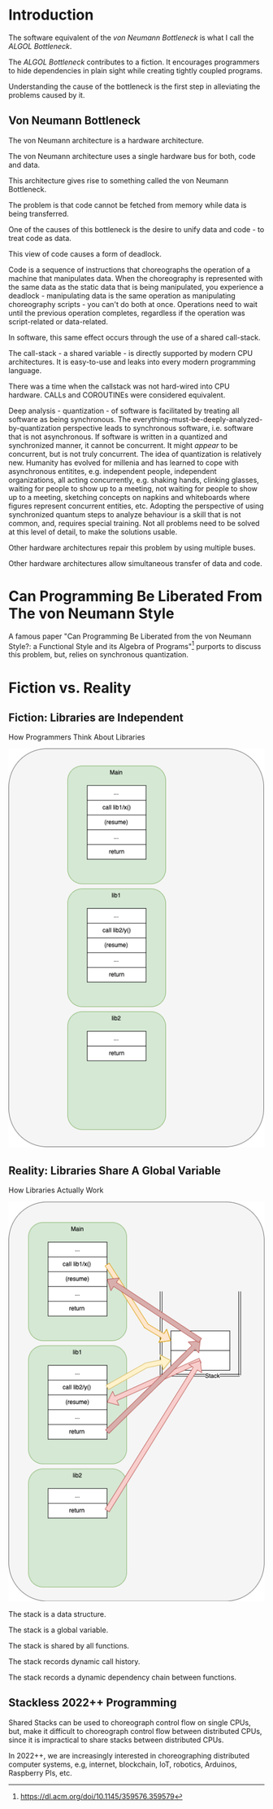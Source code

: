 # Introduction
The software equivalent of the *von Neumann Bottleneck* is what I call the *ALGOL Bottleneck*.

The *ALGOL Bottleneck* contributes to a fiction.  It encourages programmers to hide dependencies in plain sight while creating tightly coupled programs.

Understanding the cause of the bottleneck is the first step in alleviating the problems caused by it.


## Von Neumann Bottleneck ##
The von Neumann architecture is a hardware architecture.

The von Neumann architecture uses a single hardware bus for both, code and data.

This architecture gives rise to something called the von Neumann Bottleneck.

The problem is that code cannot be fetched from memory while data is being transferred.

One of the causes of this bottleneck is the desire to unify data and code - to treat code as data.  

This view of code causes a form of deadlock.  

Code is a sequence of instructions that choreographs the operation of a machine that manipulates data. When the choreography is represented with the same data as the static data that is being manipulated, you experience a deadlock - manipulating data is the same operation as manipulating choreography scripts - you can't do both at once.  Operations need to wait until the previous operation completes, regardless if the operation was script-related or data-related.

In software, this same effect occurs through the use of a shared call-stack. 

The call-stack - a shared variable - is directly supported by modern CPU architectures. It is easy-to-use and leaks into every modern programming language.

There was a time when the callstack was not hard-wired into CPU hardware.  CALLs and COROUTINEs were considered equivalent.  

Deep analysis - quantization - of software is facilitated by treating all software as being synchronous.  The everything-must-be-deeply-analyzed-by-quantization perspective leads to synchronous software, i.e. software that is not asynchronous.  If software is written in a quantized and synchronized manner, it cannot be concurrent.  It might *appear* to be concurrent, but is not truly concurrent.  The idea of quantization is relatively new. Humanity has evolved for millenia and has learned to cope with asynchronous entitites, e.g. independent people, independent organizations, all acting concurrently, e.g. shaking hands, clinking glasses, waiting for people to show up to a meeting, not waiting for people to show up to a meeting, sketching concepts on napkins and whiteboards where figures represent concurrent entities, etc.  Adopting the perspective of using synchronized quantum steps to analyze behaviour is a skill that is not common, and, requires special training.  Not all problems need to be solved at this level of detail, to make the solutions usable.

Other hardware architectures repair this problem by using multiple buses.  

Other hardware architectures allow simultaneous transfer of data and code.

# Can Programming Be Liberated From The von Neumann Style

A famous paper "Can Programming Be Liberated from the von Neumann Style?: a Functional Style and its Algebra of Programs"[^fn1] purports to discuss this problem, but, relies on synchronous quantization.

# Fiction vs. Reality #

## Fiction: Libraries are Independent ##

How Programmers Think About Libraries

![The Fiction](Libraries-Fiction.png)



## Reality: Libraries Share A Global Variable ##


How Libraries Actually Work


![The Reality](Libraries-Reality.png)

The stack is a data structure.

The stack is a global variable.

The stack is shared by all functions.

The stack records dynamic call history.

The stack records a dynamic dependency chain between functions.

## Stackless 2022++ Programming
Shared Stacks can be used to choreograph control flow on single CPUs, but, make it difficult to choreograph control flow between distributed CPUs, since it is impractical to share stacks between distributed CPUs.

In 2022++, we are increasingly interested in choreographing distributed computer systems, e.g, internet, blockchain, IoT, robotics, Arduinos, Raspberry PIs, etc.

[^fn1]: https://dl.acm.org/doi/10.1145/359576.359579